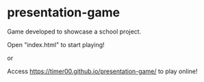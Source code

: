 # presentation-game
Game developed to showcase a school project.

Open "index.html" to start playing!

or

Access https://timer00.github.io/presentation-game/ to play online!
